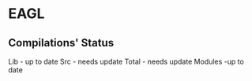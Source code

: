 # EAGL
## Compilations' Status
Lib - up to date
Src - needs update
Total - needs update
Modules -up to date
